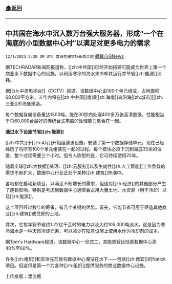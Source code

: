 ###  [:house:返回](README.md)
---


## 中共国在海水中沉入数万台强大服务器，形成“一个在海底的小型数据中心村”以满足对更多电力的需求
`12/1/2023 2:20 AM UTC 喜马拉雅农场新西兰站` [轉載自GNews](https://gnews.org/articles/2057263)

         

据TECHRADAR新闻网报道称，[[zh:中共国]]已经开始搭建可能成为世界上第一个商业水下数据中心的设施，以利用寒冷的海水来冷却其运行并节省[[zh:能源]]消耗。

据[[zh:中央电视台]]（CCTV）报道，该数据中心由100个单元组成，占地面积68,000平方米，五年内将在[[zh:中共国]]南部[[zh:海南]]岛沿海[[zh:城市]][[zh:三亚]]市海底建造。

每个数据存储设备重达1300吨，能在30秒内处理400多万张高清图像，性能相当于将60,000台最好的传统台式电脑的处理能力集合在一起。

**通****过****水下****设****施****节****省[[zh:能源]]**

[[zh:中共]]于[[zh:4月]]开始组装该设施，安装了第一个数据存储单元，现在已经经历了将所有100个单元组装在一起的过程。每个模块必须下沉到海底35米的位置，整个过程需要三个小时。但令人欣慰的是，它可持续使用25年。

随着全球[[zh:大数据]]处理、[[zh:云服务]]以及生成性[[zh:人工智能]]工作负载的需求不断扩大，数据中心行业正处于某种[[zh:建筑]]热潮中。

各地都在启动新项目，以满足不断增长的需求，但这对[[zh:经济]]的其他部分产生了连锁影响，特别是考虑到数据中心通常会占用大量土地、水资源（用于冷却）以及[[zh:能源]]。

这个项目经过数年的筹备，有几个关键的优势。首先，它能节省可用于建造其他商业[[zh:建筑]]或住房的土地。

其次，它每年将节省约1.22亿千瓦时的电力以及大约105,000吨淡水。这是因为寒冷海水是一种天然冷却元素，可以减少在陆基设施上使用水作为冷却剂的成本。

据Tom's Hardware报道，该数据中心一旦完工，其能效将比陆基数据中心高40%至60%。

许多[[zh:组织]]和实体先前曾将数据中心淹没在水下——包括[[zh:微软]]的Natick项目。但这将是第一个为各种[[zh:组织]]提供服务的商业数据中心设施。

上传排版：漂流瓶
